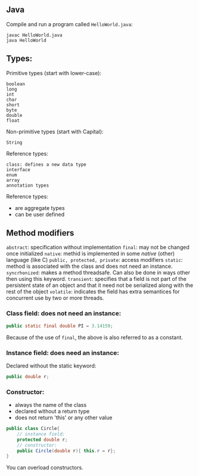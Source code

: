 ## Java


Compile and run a program called `HelloWorld.java`:
```
javac HelloWorld.java
java HelloWorld
```



## Types:

Primitive types (start with lower-case):

```
boolean
long
int
char
short
byte
double
float
```

Non-primitive types (start with Capital):

```
String
```

Reference types:

```
class: defines a new data type
interface
enum
array
annotation types
```

Reference types:
- are aggregate types
- can be user defined

## Method modifiers

`abstract`: specification without implementation
`final`: may not be changed once initialized
`native`: methid is implemented in some *native* (other) language (like C)
`public, protected, private`: access modifiers
`static`: method is associated with the class and does not need an instance.
`syncrhonized`: makes a method threadsafe. Can also be done in ways other then using this keyword.
`transient`: specifies that a field is not part of the persistent state of an object and that it need not be serialized along with the rest of the object
`volatile`: indicates the field has extra semantices for concurrent use by two or more threads.

### Class field: does not need an instance:

```java
public static final double PI = 3.14159;
```

Because of the use of `final`, the above is also referred to as a constant.

### Instance field: does need an instance:

Declared without the static keyword:
```java
public double r;
```

### Constructor:

- always the name of the class
- declared without a return type
- does not return 'this' or any other value

```java
public class Circle{
    // instance field:
    protected double r;
    // constructor:
    public Circle(double r){ this.r = r};
}
```

You can overload constructors.